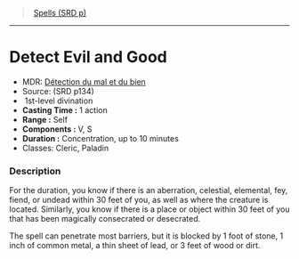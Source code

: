 ﻿---
!SpellItem
Family: SpellVO
Name: Detect Evil and Good
Type: divination
Level: 1
CastingTime: 1 action
Range: Self
Components: V, S
Duration: Concentration, up to 10 minutes
Classes: Cleric, Paladin
Source: (SRD p134)
AltName: '[Détection du mal et du bien](hd_spells_detection_du_mal_et_du_bien.md)'
Id: spells_vo.md#detect-evil-and-good
ParentLink: spells_vo.md#spells-srd-p
ParentName: Spells (SRD p)
NameLevel: 1
Attributes:
  Name: Detect Evil and Good
  Markdown: >+
    # <!--Name-->Detect Evil and Good<!--/Name-->


    - MDR: <!--AltName-->[Détection du mal et du bien](hd_spells_detection_du_mal_et_du_bien.md)<!--/AltName-->

    - Source: <!--Source-->(SRD p134)<!--/Source-->

    -  <!--Level-->1<!--/Level-->st-level <!--Type-->divination<!--/Type-->

    - **Casting Time :** <!--CastingTime-->1 action<!--/CastingTime-->

    - **Range :** <!--Range-->Self<!--/Range-->

    - **Components :** <!--Components-->V, S<!--/Components-->

    - **Duration :** <!--Duration-->Concentration, up to 10 minutes<!--/Duration-->

    - Classes: <!--Classes-->Cleric, Paladin<!--/Classes-->


    ### Description


    For the duration, you know if there is an aberration, celestial, elemental, fey, fiend, or undead within 30 feet of you, as well as where the creature is located. Similarly, you know if there is a place or object within 30 feet of you that has been magically consecrated or desecrated.


    The spell can penetrate most barriers, but it is blocked by 1 foot of stone, 1 inch of common metal, a thin sheet of lead, or 3 feet of wood or dirt.

  AltName: '[Détection du mal et du bien](hd_spells_detection_du_mal_et_du_bien.md)'
  Source: (SRD p134)
  Level: 1
  Type: divination
  CastingTime: 1 action
  Range: Self
  Components: V, S
  Duration: Concentration, up to 10 minutes
  Classes: Cleric, Paladin
AttributesDictionary: >+
  Name: Detect Evil and Good

  Markdown: >+

    # <!--Name-->Detect Evil and Good<!--/Name-->





    - MDR: <!--AltName-->[Détection du mal et du bien](hd_spells_detection_du_mal_et_du_bien.md)<!--/AltName-->



    - Source: <!--Source-->(SRD p134)<!--/Source-->



    -  <!--Level-->1<!--/Level-->st-level <!--Type-->divination<!--/Type-->



    - **Casting Time :** <!--CastingTime-->1 action<!--/CastingTime-->



    - **Range :** <!--Range-->Self<!--/Range-->



    - **Components :** <!--Components-->V, S<!--/Components-->



    - **Duration :** <!--Duration-->Concentration, up to 10 minutes<!--/Duration-->



    - Classes: <!--Classes-->Cleric, Paladin<!--/Classes-->





    ### Description





    For the duration, you know if there is an aberration, celestial, elemental, fey, fiend, or undead within 30 feet of you, as well as where the creature is located. Similarly, you know if there is a place or object within 30 feet of you that has been magically consecrated or desecrated.





    The spell can penetrate most barriers, but it is blocked by 1 foot of stone, 1 inch of common metal, a thin sheet of lead, or 3 feet of wood or dirt.



  AltName: '[Détection du mal et du bien](hd_spells_detection_du_mal_et_du_bien.md)'

  Source: (SRD p134)

  Level: 1

  Type: divination

  CastingTime: 1 action

  Range: Self

  Components: V, S

  Duration: Concentration, up to 10 minutes

  Classes: Cleric, Paladin

---
> [Spells (SRD p)](srd_spells.md)

---

# Detect Evil and Good

- MDR: [Détection du mal et du bien](hd_spells_detection_du_mal_et_du_bien.md)
- Source: (SRD p134)
-  1st-level divination
- **Casting Time :** 1 action
- **Range :** Self
- **Components :** V, S
- **Duration :** Concentration, up to 10 minutes
- Classes: Cleric, Paladin

### Description

For the duration, you know if there is an aberration, celestial, elemental, fey, fiend, or undead within 30 feet of you, as well as where the creature is located. Similarly, you know if there is a place or object within 30 feet of you that has been magically consecrated or desecrated.

The spell can penetrate most barriers, but it is blocked by 1 foot of stone, 1 inch of common metal, a thin sheet of lead, or 3 feet of wood or dirt.

